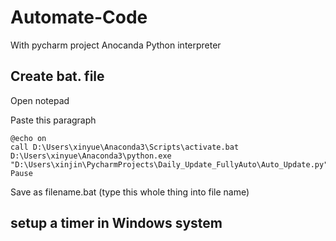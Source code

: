 # Automate-Code
With pycharm project Anocanda Python interpreter 

## Create bat. file
Open notepad

Paste this paragraph

```
@echo on
call D:\Users\xinyue\Anaconda3\Scripts\activate.bat
D:\Users\xinyue\Anaconda3\python.exe "D:\Users\xinjin\PycharmProjects\Daily_Update_FullyAuto\Auto_Update.py"
Pause
```

Save as filename.bat (type this whole thing into file name)

## setup a timer in Windows system
